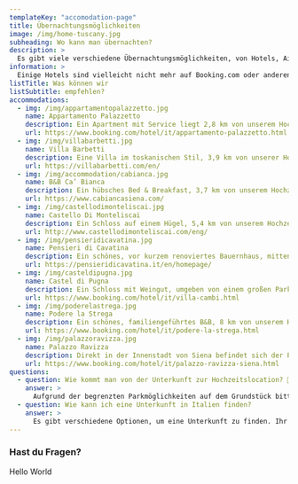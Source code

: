 ```yaml
---
templateKey: "accomodation-page"
title: Übernachtungsmöglichkeiten
image: /img/home-tuscany.jpg
subheading: Wo kann man übernachten?
description: >
  Es gibt viele verschiedene Übernachtungsmöglichkeiten, von Hotels, Airbnbs, B&Bs und Agriturismos in der Umgebung. Wir sind sicher, dass ihr etwas finden werdet. Um euch die Suche zu erleichtern, haben wir einige Unterkünfte auf dem Land gesucht und zusammengefasst, die außerhalb des Stadtzentrums liegen und von denen aus ihr sowohl den Hochzeitsort als auch die Altstadt bequem erreichen könnt. Wenn ihr im Zentrum von Siena übernachten wollt, gibt es viele Möglichkeiten, also sucht euch die Option, die am besten zu euren Wünschen passt.
information: >
  Einige Hotels sind vielleicht nicht mehr auf Booking.com oder anderen Suchportalen verfügbar, aber es könnte sich lohnen, dort anzurufen und zu fragen. Wenn man mit dem Auto anreist und innerhalb von Siena oder einer anderen größeren Stadt übernachtet, sollte man ein Hotel wählen, das außerhalb der ZTL (Zona Traffico Limitato - Begrenzte Verkehrszone) liegt ⛔ oder eines, das eine Erlaubnis zum Einfahren und Parken gibt, sonst muss man mit einer Strafe rechnen. 👮 ⚠️
listTitle: Was können wir
listSubtitle: empfehlen?
accommodations:
  - img: /img/appartamentopalazzetto.jpg
    name: Appartamento Palazzetto
    description: Ein Apartment mit Service liegt 2,8 km von unserem Hochzeitsort (Landstraße) und 8 km von der Altstadt von Siena entfernt. Sie bieten eine Wohnung mit Balkon für 2 Personen (großes Doppelbett), und eine Maisonette für 4-6 Personen.
    url: https://www.booking.com/hotel/it/appartamento-palazzetto.html
  - img: /img/villabarbetti.jpg
    name: Villa Barbetti
    description: Eine Villa im toskanischen Stil, 3,9 km von unserer Hochzeitslocation und 6,1 km von der Altstadt von Siena entfernt. Es werden 3 Zimmer angeboten. Die Verfügbarkeit und Preise könnt ihr bei der Unterkunft direkt anfragen.
    url: https://villabarbetti.com/en/
  - img: /img/accommodation/cabianca.jpg
    name: B&B Ca’ Bianca
    description: Ein hübsches Bed & Breakfast, 3,7 km von unserem Hochzeitsort und 6 km von der Altstadt von Siena entfernt. Sie bieten Doppelzimmer mit Frühstück an. Das B&B erlaubt keine Kinder unter 14 Jahren.
    url: https://www.cabiancasiena.com/
  - img: /img/castellodimonteliscai.jpg
    name: Castello Di Monteliscai
    description: Ein Schloss auf einem Hügel, 5,4 km von unserem Hochzeitsort und 5,5 km von der Altstadt von Siena entfernt. Sie bietet Doppel-, Drei- und Vierbettzimmer sowie Apartments für 2-6 Personen. Das Buchungsformular auf der Website funktioniert nicht, also kontaktiert sie per Telefon oder E-Mail.
    url: http://www.castellodimonteliscai.com/eng/
  - img: /img/pensieridicavatina.jpg
    name: Pensieri di Cavatina
    description: Ein schönes, vor kurzem renoviertes Bauernhaus, mitten in der Natur, umgeben von Weinbergen und Zypressen, 5,5 km von unserem Hochzeitsort (Landstraße) und 12 km von der Altstadt von Siena entfernt. Sie bieten Zimmer für 2-3 Personen an. Wenn sie auf booking.com ausgebucht sind, versucht es auf ihrer Website.
    url: https://pensieridicavatina.it/en/homepage/
  - img: /img/casteldipugna.jpg
    name: Castel di Pugna
    description: Ein Schloss mit Weingut, umgeben von einem großen Park, 6 km von unserem Hochzeitsort und 3,7 km von der Altstadt von Siena entfernt. Sie bieten ein Apartment mit zwei Schlafzimmern für 2-4 Personen. Nutzt ihre Website oder booking.com
    url: https://www.booking.com/hotel/it/villa-cambi.html
  - img: /img/poderelastrega.jpg
    name: Podere la Strega
    description: Ein schönes, familiengeführtes B&B, 8 km von unserem Hochzeitsort und 2,9 km von der Altstadt von Siena entfernt. Sie bieten Einzel- und Doppelzimmer (1-4 Personen) mit kontinentalem Frühstück an. Für eine einfache Buchung empfehlen wir booking.com.
    url: https://www.booking.com/hotel/it/podere-la-strega.html
  - img: /img/palazzoravizza.jpg
    name: Palazzo Ravizza
    description: Direkt in der Innenstadt von Siena befindet sich der Palazzo Ravizza, ein Hotel, in dem wir während unseres Toskana-Urlaubs einmal übernachtet haben. Es bietet hübsche, exklusive Zimmer mit einem sehr nostalgischen Flair und Atmosphäre. Es ist die perfekte Wahl, wenn ihr Siena erkunden wollt, obwohl es 8,5 km zu Fuß und 17 km mit dem Auto vom Hochzeitsort entfernt ist.
    url: https://www.booking.com/hotel/it/palazzo-ravizza-siena.html
questions:
  - question: Wie kommt man von der Unterkunft zur Hochzeitslocation? 🚕
    answer: >
      Aufgrund der begrenzten Parkmöglichkeiten auf dem Grundstück bitten wir euch, zusammen mit anderen Gästen in einem privaten Auto zur Hochzeit und zurück zu fahren oder den lokalen Transportdienst <a href="https://www.sartinisiena.com/en/" target="_blank">www.sartinisiena.com</a> zu nutzen, um einen Transport zu eurer gebuchten Unterkunft zu arrangieren, da die Taxis in Siena in den späten Abendstunden nicht zuverlässig sind.
  - question: Wie kann ich eine Unterkunft in Italien finden?
    answer: >
      Es gibt verschiedene Optionen, um eine Unterkunft zu finden. Ihr könnt bei den folgenden Webseiten suchen <a href="https://www.booking.com" target="_blank">www.booking.com</a>, <a href="https://www.airbnb.com" target="_blank">www.airbnb.com</a>, <a href="https://www.agriturismo.it/de/" target="_blank">www.agriturismo.it</a>, <a href="https://www.expedia.com" target="_blank">www.expedia.com</a>, <a href="https://www.kayak.com" target="_blank">www.kayak.com</a>, <a href="https://www.tripadvisor.com" target="_blank">www.tripadvisor.com</a>. Es kommt oft vor, dass ein Hotel auf einer Website ausgebucht ist, aber es lohnt sich immer zu versuchen, direkt nachzufragen, denn viele Unterkünfte halten immer ein oder zwei Zimmer für solche Fälle frei. Viele tolle Unterkünfte haben keine Website oder sind nicht in den bekannten Suchportalen zu finden, also geht über Google Maps und kontaktiert sie.
---
```


### Hast du Fragen?

Hello World

